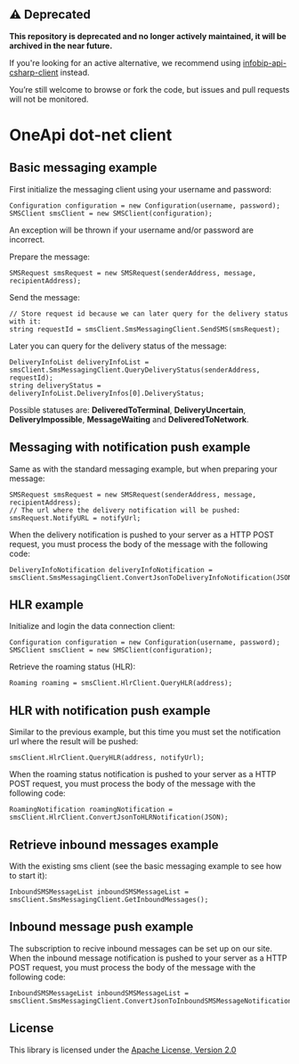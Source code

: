 ## ⚠️ Deprecated

**This repository is deprecated and no longer actively maintained, it will be archived in the near future.**

If you're looking for an active alternative, we recommend using [infobip-api-csharp-client](https://github.com/infobip/infobip-api-csharp-client) instead.

You’re still welcome to browse or fork the code, but issues and pull requests will not be monitored.

OneApi dot-net client
============================

Basic messaging example
-----------------------

First initialize the messaging client using your username and password:

    Configuration configuration = new Configuration(username, password);
    SMSClient smsClient = new SMSClient(configuration);


An exception will be thrown if your username and/or password are incorrect.

Prepare the message:

    SMSRequest smsRequest = new SMSRequest(senderAddress, message, recipientAddress);


Send the message:

    // Store request id because we can later query for the delivery status with it:
    string requestId = smsClient.SmsMessagingClient.SendSMS(smsRequest);


Later you can query for the delivery status of the message:

    DeliveryInfoList deliveryInfoList = smsClient.SmsMessagingClient.QueryDeliveryStatus(senderAddress, requestId);
    string deliveryStatus = deliveryInfoList.DeliveryInfos[0].DeliveryStatus;


Possible statuses are: **DeliveredToTerminal**, **DeliveryUncertain**, **DeliveryImpossible**, **MessageWaiting** and **DeliveredToNetwork**.

Messaging with notification push example
-----------------------

Same as with the standard messaging example, but when preparing your message:

    SMSRequest smsRequest = new SMSRequest(senderAddress, message, recipientAddress);
    // The url where the delivery notification will be pushed:
    smsRequest.NotifyURL = notifyUrl;


When the delivery notification is pushed to your server as a HTTP POST request, you must process the body of the message with the following code:

    DeliveryInfoNotification deliveryInfoNotification = smsClient.SmsMessagingClient.ConvertJsonToDeliveryInfoNotification(JSON);


HLR example
-----------------------

Initialize and login the data connection client:

    Configuration configuration = new Configuration(username, password);
    SMSClient smsClient = new SMSClient(configuration);


Retrieve the roaming status (HLR):

    Roaming roaming = smsClient.HlrClient.QueryHLR(address);


HLR with notification push example
-----------------------

Similar to the previous example, but this time you must set the notification url where the result will be pushed:

    smsClient.HlrClient.QueryHLR(address, notifyUrl);


When the roaming status notification is pushed to your server as a HTTP POST request, you must process the body of the message with the following code:

    RoamingNotification roamingNotification = smsClient.HlrClient.ConvertJsonToHLRNotification(JSON);


Retrieve inbound messages example
-----------------------

With the existing sms client (see the basic messaging example to see how to start it):

    InboundSMSMessageList inboundSMSMessageList = smsClient.SmsMessagingClient.GetInboundMessages();


Inbound message push example
-----------------------

The subscription to recive inbound messages can be set up on our site.
When the inbound message notification is pushed to your server as a HTTP POST request, you must process the body of the message with the following code:

    InboundSMSMessageList inboundSMSMessageList = smsClient.SmsMessagingClient.ConvertJsonToInboundSMSMessageNotification(JSON);


License
-------

This library is licensed under the [Apache License, Version 2.0](http://www.apache.org/licenses/LICENSE-2.0)

